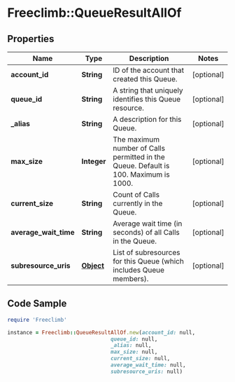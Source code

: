 # Freeclimb::QueueResultAllOf

## Properties

Name | Type | Description | Notes
------------ | ------------- | ------------- | -------------
**account_id** | **String** | ID of the account that created this Queue. | [optional] 
**queue_id** | **String** | A string that uniquely identifies this Queue resource. | [optional] 
**_alias** | **String** | A description for this Queue. | [optional] 
**max_size** | **Integer** | The maximum number of Calls permitted in the Queue. Default is 100. Maximum is 1000. | [optional] 
**current_size** | **String** | Count of Calls currently in the Queue. | [optional] 
**average_wait_time** | **String** | Average wait time (in seconds) of all Calls in the Queue. | [optional] 
**subresource_uris** | [**Object**](.md) | List of subresources for this Queue (which includes Queue members). | [optional] 

## Code Sample

```ruby
require 'Freeclimb'

instance = Freeclimb::QueueResultAllOf.new(account_id: null,
                                 queue_id: null,
                                 _alias: null,
                                 max_size: null,
                                 current_size: null,
                                 average_wait_time: null,
                                 subresource_uris: null)
```


